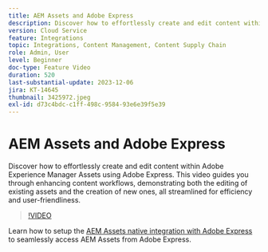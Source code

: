 ```yaml
---
title: AEM Assets and Adobe Express
description: Discover how to effortlessly create and edit content within AEM Assets using Adobe Express.
version: Cloud Service
feature: Integrations
topic: Integrations, Content Management, Content Supply Chain
role: Admin, User
level: Beginner
doc-type: Feature Video
duration: 520
last-substantial-update: 2023-12-06
jira: KT-14645
thumbnail: 3425972.jpeg
exl-id: d73c4bdc-c1ff-498c-9584-93e6e39f5e39
---
```

# AEM Assets and Adobe Express

Discover how to effortlessly create and edit content within Adobe Experience Manager Assets using Adobe Express. This video guides you through enhancing content workflows, demonstrating both the editing of existing assets and the creation of new ones, all streamlined for efficiency and user-friendliness.

>[!VIDEO](https://video.tv.adobe.com/v/3425972/?learn=on)

Learn how to setup the [AEM Assets native integration with Adobe Express](https://experienceleague.adobe.com/en/docs/experience-manager-cloud-service/content/assets/integration-adobe-express/native-integration-adobe-express) to seamlessly access AEM Assets from Adobe Express.
